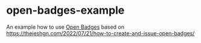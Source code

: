 # open-badges-example

An example how to use [Open Badges](https://openbadges.org/) based on https://thejeshgn.com/2022/07/21/how-to-create-and-issue-open-badges/
